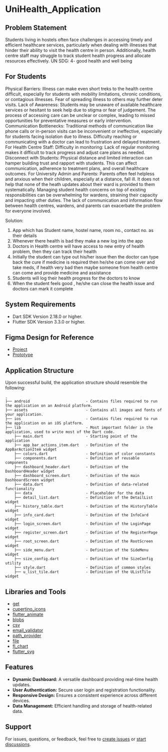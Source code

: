 # UniHealth_Application

## Problem Statement
Students living in hostels often face challenges in accessing timely and efficient healthcare services, particularly when dealing with illnesses that hinder their ability to visit the health centre in person. Additionally, health centre staff may struggle to track student health progress and allocate resources effectively.
UN SDG: 4- good health and well being

## For Students
Physical Barriers: Illness can make even short treks to the health centre difficult, especially for students with mobility limitations, chronic conditions, or contagious illnesses. Fear of spreading illness to others may further deter visits.
Lack of Awareness: Students may be unaware of available healthcare services or hesitant to seek help due to stigma or fear of judgement. The process of accessing care can be unclear or complex, leading to missed opportunities for preventative measures or early intervention.
Communication Bottlenecks: Traditional methods of communication like phone calls or in-person visits can be inconvenient or ineffective, especially for students facing isolation due to illness. Difficulty reaching or communicating with a doctor can lead to frustration and delayed treatment.
For Health Centre Staff:
Difficulty in monitoring: Lack of regular monitoring makes it difficult to track progress and adjust care plans as needed.
Disconnect with Students: Physical distance and limited interaction can hamper building trust and rapport with students. This can affect communication, adherence to treatment plans, and overall healthcare outcomes.
For University Admin and Parents:
Parents often feel helpless and anxious when their children, especially at a distance, fall ill. It does not help that none of the heath updates about their ward is provided to them systematically. 
Managing student health concerns on top of existing responsibilities can be overwhelming for wardens, straining their capacity and impacting other duties.
The lack of communication and information flow between health centres, wardens, and parents can exacerbate the problem for everyone involved.


Solution:
1. App which has Student name, hostel name, room no., contact no. as their details
2. Whenever there health is bad they make a new log into the app
3. Doctors in Health centre will have access to new entry of health problem, then they can track their health
4. Initially the student can type out his/her issue then the doctor can type back the cure if medicine is required then he/she can come over and take meds, if health very bad then maybe someone from health centre can come and provide medicine and assistance
5. Students will log their health progress for the doctors to know
6. When the student feels good , he/she can close the health issue and doctors can mark it complete

## System Requirements

- Dart SDK Version 2.18.0 or higher.
- Flutter SDK Version 3.3.0 or higher.

## Figma Design for Reference

- [Project](https://www.figma.com/file/VfFZGC6PmsM6e7hTfQaEmi/Synergy?type=design&node-id=33%3A444&mode=design&t=8kv3jxHmZcHsl1n1-1)
- [Prototype](https://www.figma.com/proto/VfFZGC6PmsM6e7hTfQaEmi/Synergy?type=design&node-id=33-696&t=OH4Vd0QvkHxCdy1i-1&scaling=scale-down&page-id=33%3A444&starting-point-node-id=33%3A696&mode=design)

## Application Structure

Upon successful build, the application structure should resemble the following:



```
.
├── android                         - Contains files required to run the application on an Android platform.
├── assets                          - Contains all images and fonts of your application.
├── ios                             - Contains files required to run the application on an iOS platform.
├── lib                             - Most important folder in the application, used to write most of the Dart code.
    ├── main.dart                   - Starting point of the application
    ├── app_bar_actions_item.dart   - Definition of the AppBarActionItem widget
    ├── colors.dart                 - Definition of color constants
    ├── components.dart             - Definition of reusable components
    ├── dashboard_header.dart       - Definition of the DashboardHeader widget
    ├── dashboard_screen.dart       - Definition of the main DashboardScreen widget
    ├── data.dart                   - Definition of data-related functionality
    ├── data                        - Placeholder for the data
    ├── detail_list.dart            - Definition of the DetailList widget
    ├── history_table.dart          - Definition of the HistoryTable widget
    ├── info_card.dart              - Definition of the InfoCard widget
    ├── login_screen.dart           - Definition of the LoginPage widget
    ├── register_screen.dart        - Definition of the RegisterPage widget
    ├── root_screen.dart            - Definition of the RootScreen widget
    ├── side_menu.dart              - Definition of the SideMenu widget
    ├── size_config.dart            - Definition of the SizeConfig utility
    ├── style.dart                  - Definition of common styles
    ├── u_list_tile.dart            - Definition of the UListTile widget

```

## Libraries and Tools

- [get](https://pub.dev/packages/get)
- [cupertino_icons](https://pub.dev/packages/cupertino_icons)
- [flutter_animate](https://pub.dev/packages/flutter_animate)
- [blobs](https://pub.dev/packages/blobs)
- [csv](https://pub.dev/packages/csv)
- [email_validator](https://pub.dev/packages/email_validator)
- [path_provider](https://pub.dev/packages/path_provider)
- [file](https://pub.dev/packages/file)
- [fl_chart](https://pub.dev/packages/fl_chart)
- [flutter_svg](https://pub.dev/packages/flutter_svg)

## Features

- **Dynamic Dashboard:** A versatile dashboard providing real-time health updates.
- **User Authentication:** Secure user login and registration functionality.
- **Responsive Design:** Ensures a consistent experience across different devices.
- **Data Management:** Efficient handling and storage of health-related data.

## Support

For issues, questions, or feedback, feel free to [create issues](https://github.com/UniHealth/UniHealth_Application/issues) or [start discussions](https://github.com/UniHealth/UniHealth_Application/discussions).

